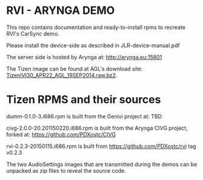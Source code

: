 # RVI - ARYNGA DEMO
This repo contains documentation and ready-to-install rpms to recreate RVI's CarSync demo.

Please install the device-side as described in JLR-device-manual.pdf

The server side is hosted by Arynga at: http://arynga.eu:15801

The Tizen image can be found at AGL's download site:
[TizenIVI30_APR22_AGL_19SEP2014.raw.bz2](https://download.automotivelinux.org/POC/PoC_Image/TizenIVI30_APR22_AGL_19SEP2014.raw.bz2).

# Tizen RPMS and their sources
dumm-0.1.0-3.i686.rpm is built from the Genivi project at: TBD

civg-2.0.0-20.201150220.i686.rpm is built from the Arynga CIVG
project, forked at: https://github.com/PDXostc/CIVG

rvi-0.2.3-20150115.i686.rpm is built from
https://github.com/PDXostc/rvi tag v0.2.3


The two AudioSettings images that are transmitted during the demos can
be unpacked as zip files to reveal the source code.
